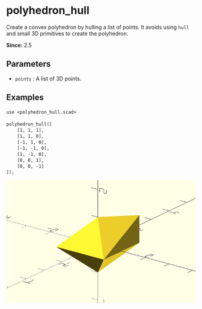 # polyhedron_hull

Create a convex polyhedron by hulling a list of points. It avoids using `hull` and small 3D primitives to create the polyhedron.

**Since:** 2.5

## Parameters

- `points` : A list of 3D points.

## Examples

	use <polyhedron_hull.scad>

	polyhedron_hull([
		[1, 1, 1],
		[1, 1, 0],
		[-1, 1, 0],
		[-1, -1, 0],
		[1, -1, 0],
		[0, 0, 1],
		[0, 0, -1]
	]);

![polyhedron_hull](images/lib3x-polyhedron_hull-1.JPG)